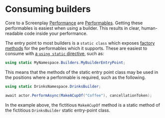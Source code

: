 # Consuming builders

Core to a Screenplay [Performance] are [Performables].
Getting these performables is easiest when using a builder. 
This results in clear, human-readable code inside your performance. 

The entry point to most builders is a `static class` which exposes [factory methods] for the performables which it supports.
These are easiest to consume with [a `using static` directive], such as: 

```csharp
using static MyNamespace.Builders.MyBuilderEntryPoint;
```

This means that the methods of the static entry point class may be used in the positions where a performable is required, such as the following.

```csharp
using static DrinksNamespace.DrinksBuilder;

await actor.PerformAsync(MakeACupOf("Coffee"), cancellationToken);
```

In the example above, the fictitious `MakeACupOf` method is a static method of the fictitious `DrinksBuilder` static entry-point class.

[Performance]: xref:CSF.Screenplay.IPerformance
[Performables]: ../../glossary/Performable.md
[factory methods]: https://en.wikipedia.org/wiki/Factory_method_pattern
[a `using static` directive]: https://learn.microsoft.com/en-us/dotnet/csharp/language-reference/keywords/using-directive#the-static-modifier